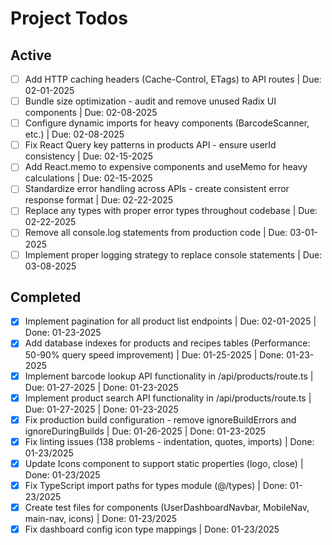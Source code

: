 # Project Todos

## Active

- [ ] Add HTTP caching headers (Cache-Control, ETags) to API routes | Due: 02-01-2025
- [ ] Bundle size optimization - audit and remove unused Radix UI components | Due: 02-08-2025
- [ ] Configure dynamic imports for heavy components (BarcodeScanner, etc.) | Due: 02-08-2025
- [ ] Fix React Query key patterns in products API - ensure userId consistency | Due: 02-15-2025
- [ ] Add React.memo to expensive components and useMemo for heavy calculations | Due: 02-15-2025
- [ ] Standardize error handling across APIs - create consistent error response format | Due: 02-22-2025
- [ ] Replace any types with proper error types throughout codebase | Due: 02-22-2025
- [ ] Remove all console.log statements from production code | Due: 03-01-2025
- [ ] Implement proper logging strategy to replace console statements | Due: 03-08-2025

## Completed

- [x] Implement pagination for all product list endpoints | Due: 02-01-2025 | Done: 01-23-2025
- [x] Add database indexes for products and recipes tables (Performance: 50-90% query speed improvement) | Due: 01-25-2025 | Done: 01-23-2025
- [x] Implement barcode lookup API functionality in /api/products/route.ts | Due: 01-27-2025 | Done: 01-23-2025
- [x] Implement product search API functionality in /api/products/route.ts | Due: 01-27-2025 | Done: 01-23-2025
- [x] Fix production build configuration - remove ignoreBuildErrors and ignoreDuringBuilds | Due: 01-26-2025 | Done: 01-23-2025
- [x] Fix linting issues (138 problems - indentation, quotes, imports) | Done: 01-23/2025
- [x] Update Icons component to support static properties (logo, close) | Done: 01-23/2025
- [x] Fix TypeScript import paths for types module (@/types) | Done: 01-23/2025
- [x] Create test files for components (UserDashboardNavbar, MobileNav, main-nav, icons) | Done: 01-23/2025
- [x] Fix dashboard config icon type mappings | Done: 01-23/2025
